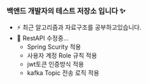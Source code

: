 ### 백앤드 개발자의 테스트 저장소 입니다 ✨

- ⚡ 최근 알고리즘과 자료구조를 공부하고있습니다.
- 🔭 RestAPI 수정중...
  - Spring Scurity 적용
  - 사용자 계정 Role 규칙 적용
  - jwt토큰 인증방식 적용
  - kafka Topic 전송 로직 적용


<!--
![image](https://github.com/ziva456/ziva456/assets/40132457/53540ede-c512-4356-a75f-51e5a7ca4420)
**ziva456/ziva456** is a ✨ _special_ ✨ repository because its `README.md` (this file) appears on your GitHub profile.

Here are some ideas to get you started:

- 🔭 I’m currently working on ...
- 🌱 I’m currently learning ...
- 👯 I’m looking to collaborate on ...
- 🤔 I’m looking for help with ...
- 💬 Ask me about ...
- 📫 How to reach me: ...
- 😄 Pronouns: ...
- ⚡ Fun fact: ...
-->

